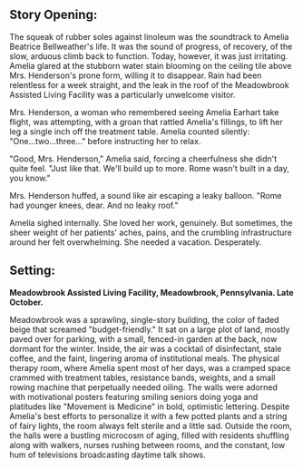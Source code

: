 ## Story Opening:

The squeak of rubber soles against linoleum was the soundtrack to Amelia Beatrice Bellweather's life. It was the sound of progress, of recovery, of the slow, arduous climb back to function. Today, however, it was just irritating. Amelia glared at the stubborn water stain blooming on the ceiling tile above Mrs. Henderson's prone form, willing it to disappear. Rain had been relentless for a week straight, and the leak in the roof of the Meadowbrook Assisted Living Facility was a particularly unwelcome visitor.

Mrs. Henderson, a woman who remembered seeing Amelia Earhart take flight, was attempting, with a groan that rattled Amelia's fillings, to lift her leg a single inch off the treatment table. Amelia counted silently: "One...two...three..." before instructing her to relax.

"Good, Mrs. Henderson," Amelia said, forcing a cheerfulness she didn't quite feel. "Just like that. We'll build up to more. Rome wasn't built in a day, you know."

Mrs. Henderson huffed, a sound like air escaping a leaky balloon. "Rome had younger knees, dear. And no leaky roof."

Amelia sighed internally. She loved her work, genuinely. But sometimes, the sheer weight of her patients' aches, pains, and the crumbling infrastructure around her felt overwhelming. She needed a vacation. Desperately.

## Setting:

**Meadowbrook Assisted Living Facility, Meadowbrook, Pennsylvania. Late October.**

Meadowbrook was a sprawling, single-story building, the color of faded beige that screamed "budget-friendly." It sat on a large plot of land, mostly paved over for parking, with a small, fenced-in garden at the back, now dormant for the winter. Inside, the air was a cocktail of disinfectant, stale coffee, and the faint, lingering aroma of institutional meals. The physical therapy room, where Amelia spent most of her days, was a cramped space crammed with treatment tables, resistance bands, weights, and a small rowing machine that perpetually needed oiling. The walls were adorned with motivational posters featuring smiling seniors doing yoga and platitudes like "Movement is Medicine" in bold, optimistic lettering. Despite Amelia's best efforts to personalize it with a few potted plants and a string of fairy lights, the room always felt sterile and a little sad. Outside the room, the halls were a bustling microcosm of aging, filled with residents shuffling along with walkers, nurses rushing between rooms, and the constant, low hum of televisions broadcasting daytime talk shows.
